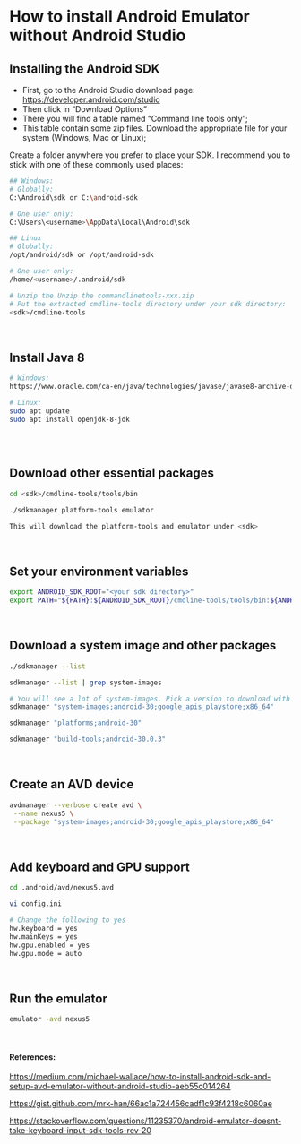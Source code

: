 # How to install Android Emulator without Android Studio


## Installing the Android SDK
- First, go to the Android Studio download page: https://developer.android.com/studio
- Then click in “Download Options”
- There you will find a table named “Command line tools only”;
- This table contain some zip files. Download the appropriate file for your system (Windows, Mac or Linux);

Create a folder anywhere you prefer to place your SDK. I recommend you to stick with one of these commonly used places:

```bash
## Windows:
# Globally: 
C:\Android\sdk or C:\android-sdk 

# One user only: 
C:\Users\<username>\AppData\Local\Android\sdk

## Linux
# Globally: 
/opt/android/sdk or /opt/android-sdk

# One user only: 
/home/<username>/.android/sdk
```

```bash
# Unzip the Unzip the commandlinetools-xxx.zip
# Put the extracted cmdline-tools directory under your sdk directory:
<sdk>/cmdline-tools
```

<br>

## Install Java 8

```bash
# Windows:
https://www.oracle.com/ca-en/java/technologies/javase/javase8-archive-downloads.html

# Linux:
sudo apt update
sudo apt install openjdk-8-jdk
```
## 
<br>

## Download other essential packages
```bash
cd <sdk>/cmdline-tools/tools/bin

./sdkmanager platform-tools emulator

This will download the platform-tools and emulator under <sdk>
```
<br>

## Set your environment variables
```bash
export ANDROID_SDK_ROOT="<your sdk directory>"
export PATH="${PATH}:${ANDROID_SDK_ROOT}/cmdline-tools/tools/bin:${ANDROID_SDK_ROOT}/emulator:${ANDROID_SDK_ROOT}/platform-tools"
```
<br>

## Download a system image and other packages
```bash
./sdkmanager --list

sdkmanager --list | grep system-images

# You will see a lot of system-images. Pick a version to download with playstore. e.g.:
sdkmanager "system-images;android-30;google_apis_playstore;x86_64"

sdkmanager "platforms;android-30"

sdkmanager "build-tools;android-30.0.3"
```
<br>

## Create an AVD device
```bash
avdmanager --verbose create avd \
 --name nexus5 \
 --package "system-images;android-30;google_apis_playstore;x86_64"
```
<br>

## Add keyboard and GPU support
```bash
cd .android/avd/nexus5.avd

vi config.ini

# Change the following to yes
hw.keyboard = yes
hw.mainKeys = yes
hw.gpu.enabled = yes
hw.gpu.mode = auto
```
<br>

## Run the emulator
```bash
emulator -avd nexus5
```
<br>

#### References:
https://medium.com/michael-wallace/how-to-install-android-sdk-and-setup-avd-emulator-without-android-studio-aeb55c014264

https://gist.github.com/mrk-han/66ac1a724456cadf1c93f4218c6060ae

https://stackoverflow.com/questions/11235370/android-emulator-doesnt-take-keyboard-input-sdk-tools-rev-20


